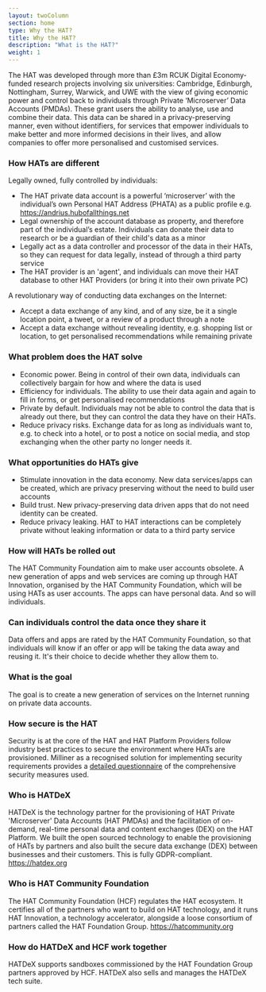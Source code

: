 ```yaml
---
layout: twoColumn
section: home
type: Why the HAT?
title: Why the HAT?
description: "What is the HAT?"
weight: 1
---
```


The HAT was developed through more than £3m RCUK Digital Economy-funded research projects involving six universities: Cambridge, Edinburgh, Nottingham, Surrey, Warwick, and UWE with the view of giving economic power and control back to individuals through Private ‘Microserver’ Data Accounts (PMDAs). These grant users the ability to analyse, use and combine their data. This data can be shared in a privacy-preserving manner, even without identifiers, for services that empower individuals to make better and more informed decisions in their lives, and allow companies to offer more personalised and customised services. 

### How HATs are different

Legally owned, fully controlled by individuals:

- The HAT private data account is a powerful ‘microserver’ with the individual’s own Personal HAT Address (PHATA) as a public profile e.g. https://andrius.hubofallthings.net
- Legal ownership of the account database as property, and therefore part of the individual’s estate. Individuals can donate their data to research or be a guardian of their child's data as a minor 
- Legally act as a data controller and processor of the data in their HATs, so they can request for data legally, instead of through a third party service
- The HAT provider is an 'agent', and individuals can move their HAT database to other HAT Providers (or bring it into their own private PC)

A revolutionary way of conducting data exchanges on the Internet:

- Accept a data exchange of any kind, and of any size, be it a single location point, a tweet, or a review of a product through a note
- Accept a data exchange without revealing identity, e.g. shopping list or location, to get personalised recommendations while remaining private

### What problem does the HAT solve

- Economic power. Being in control of their own data, individuals can collectively bargain for how and where the data is used
- Efficiency for individuals. The ability to use their data again and again to fill in forms, or get personalised recommendations
- Private by default. Individuals may not be able to control the data that is already out there, but they can control the data they have on their HATs. 
- Reduce privacy risks. Exchange data for as long as individuals want to, e.g. to check into a hotel, or to post a notice on social media, and stop exchanging when the other party no longer needs it.

### What opportunities do HATs give

- Stimulate innovation in the data economy. New data services/apps can be created, which are privacy preserving without the need to build user accounts
- Build trust. New privacy-preserving data driven apps that do not need identity can be created. 
- Reduce privacy leaking. HAT to HAT interactions can be completely private without leaking information or data to a third party service

### How will HATs be rolled out

The HAT Community Foundation aim to make user accounts obsolete. A new generation of apps and web services are coming up through HAT Innovation, organised by the HAT Community Foundation, which will be using HATs as user accounts. The apps can have personal data. And so will individuals.

### Can individuals control the data once they share it

Data offers and apps are rated by the HAT Community Foundation, so that individuals will know if an offer or app will be taking the data away and reusing it. It's their choice to decide whether they allow them to.

### What is the goal

The goal is to create a new generation of services on the Internet running on private data accounts. 

### How secure is the HAT

Security is at the core of the HAT and HAT Platform Providers follow industry best practices to secure the environment where HATs are provisioned. Milliner as a recognised solution for implementing security requirements provides a [detailed questionnaire](../tech-stack/milliner.html) of the comprehensive security measures used.

### Who is HATDeX

HATDeX is the technology partner for the provisioning of HAT Private 'Microserver' Data Accounts (HAT PMDAs) and the facilitation of on-demand, real-time personal data and content exchanges (DEX) on the HAT Platform. We built the open sourced technology to enable the provisioning of HATs by partners and also built the secure data exchange (DEX) between businesses and their customers. This is fully GDPR-compliant. https://hatdex.org 

### Who is HAT Community Foundation

The HAT Community Foundation (HCF) regulates the HAT ecosystem. It certifies all of the partners who want to build on HAT technology, and it runs HAT Innovation, a technology accelerator, alongside a loose consortium of partners called the HAT Foundation Group. https://hatcommunity.org 

### How do HATDeX and HCF work together

HATDeX supports sandboxes commissioned by the HAT Foundation Group partners approved by HCF. HATDeX also sells and manages the HATDeX tech suite.


